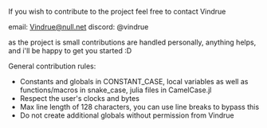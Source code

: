 If you wish to contribute to the project feel free to contact Vindrue

email: Vindrue@null.net
discord: @vindrue

as the project is small contributions are handled personally, anything helps, and i'll be happy to get you started :D

General contribution rules:

 - Constants and globals in CONSTANT_CASE, local variables as well as functions/macros in snake_case, julia files in CamelCase.jl
 - Respect the user's clocks and bytes
 - Max line length of 128 characters, you can use line breaks to bypass this
 - Do not create additional globals without permission from Vindrue
